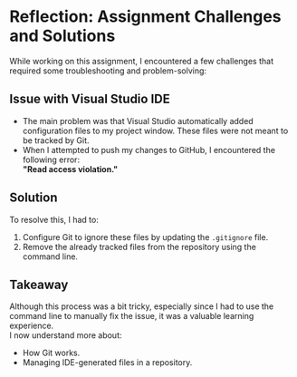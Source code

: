 # Reflection: Assignment Challenges and Solutions

While working on this assignment, I encountered a few challenges that required some troubleshooting and problem-solving:

## Issue with Visual Studio IDE
- The main problem was that Visual Studio automatically added configuration files to my project window. These files were not meant to be tracked by Git.
- When I attempted to push my changes to GitHub, I encountered the following error:  
  **"Read access violation."**

## Solution
To resolve this, I had to:
1. Configure Git to ignore these files by updating the `.gitignore` file.
2. Remove the already tracked files from the repository using the command line.

## Takeaway
Although this process was a bit tricky, especially since I had to use the command line to manually fix the issue, it was a valuable learning experience.  
I now understand more about:
- How Git works.
- Managing IDE-generated files in a repository.
